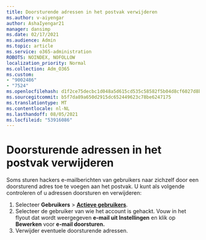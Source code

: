 ```yaml
---
title: Doorsturende adressen in het postvak verwijderen
ms.author: v-aiyengar
author: AshaIyengar21
manager: dansimp
ms.date: 02/17/2021
ms.audience: Admin
ms.topic: article
ms.service: o365-administration
ROBOTS: NOINDEX, NOFOLLOW
localization_priority: Normal
ms.collection: Adm_O365
ms.custom:
- "9002486"
- "7524"
ms.openlocfilehash: d1f2ce75decbc1d048a5d615cd535c58582f5b04d8cf6027d8b3f681bf04b79d
ms.sourcegitcommit: b5f7da89a650d2915dc652449623c78be6247175
ms.translationtype: MT
ms.contentlocale: nl-NL
ms.lasthandoff: 08/05/2021
ms.locfileid: "53916086"
---
```

# <a name="remove-forwarding-addresses-on-the-mailbox"></a>Doorsturende adressen in het postvak verwijderen

Soms sturen hackers e-mailberichten van gebruikers naar zichzelf door een doorsturend adres toe te voegen aan het postvak. U kunt als volgende controleren of u adressen doorsturen en verwijderen:

1. Selecteer **Gebruikers**  >  **[Actieve gebruikers](https://go.microsoft.com/fwlink/p/?linkid=834822)**.
1. Selecteer de gebruiker van wie het account is gehackt. Vouw in het flyout dat wordt weergegeven **e-mail uit Instellingen** en klik op **Bewerken** voor **e-mail doorsturen.**
1. Verwijder eventuele doorsturende adressen.
